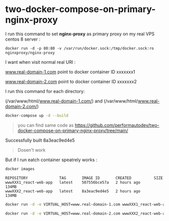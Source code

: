 # two-docker-compose-on-primary-nginx-proxy

I run this command to set **nginx-proxy** as primary proxy on my real VPS centos 8 server :

```shell
docker run -d -p 80:80 -v /var/run/docker.sock:/tmp/docker.sock:ro nginxproxy/nginx-proxy
```




I want when visit normal real URl : 

www.real-domain-1.com point to docker container ID xxxxxxx1

www.real-domain-2.com point to docker container ID xxxxxxx2



I run this command for each directory: 

(/var/www/html/www.real-domain-1.com/) and (/var/www/html/www.real-domain-2.com/)

```bash
docker-compose up -d --build
```
> you can find same code as https://github.com/performautodev/two-docker-compose-on-primary-nginx-proxy/tree/main/

Successfully built 8a3eac9ed4e5

> Dosen't work



But if I run eatch container speatrely works :


```bash
docker images
```

```
REPOSITORY              TAG       IMAGE ID       CREATED          SIZE
wwwXXX1_react-web-app   latest    507556bce57a   2 hours ago      134MB
wwwXXX2_react-web-app   latest    8a3eac9ed4e5   2 hours ago      134MB
```


```bash
docker run -d -e VIRTUAL_HOST=www.real-domain-1.com wwwXXX1_react-web-app
```


```bash
docker run -d -e VIRTUAL_HOST=www.real-domain-2.com wwwXXX2_react-web-app
```

